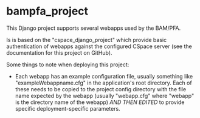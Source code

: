 bampfa_project
==============

This Django project supports several webapps used by the BAM/PFA.

Is is based on the "cspace_django_project" which provide basic authentication of webapps against
the configured CSpace server (see the documentation for this project on GitHub).

Some things to note when deploying this project:

* Each webapp has an example configuration file, usually something like "exampleWebappname.cfg" in
the application's root directory. Each of these needs to be copied to the project config directory
with the file name expected by the webapp (usually "webapp.cfg" where "webapp" is the
directory name of the webapp) *AND THEN EDITED* to provide specific deployment-specific parameters.